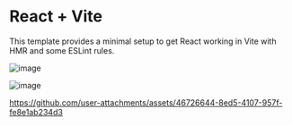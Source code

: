 # React + Vite

This template provides a minimal setup to get React working in Vite with HMR and some ESLint rules.

![image](https://github.com/user-attachments/assets/b0ef4604-0b76-4506-9726-c1888a01cd70)

![image](https://github.com/user-attachments/assets/3c26687f-0696-40d7-8f1c-fb3e61307497)



https://github.com/user-attachments/assets/46726644-8ed5-4107-957f-fe8e1ab234d3

